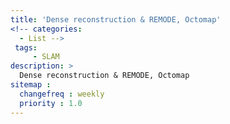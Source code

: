 ```yaml
---
title: 'Dense reconstruction & REMODE, Octomap'
<!-- categories:
  - List -->
 tags:
     - SLAM
description: >
  Dense reconstruction & REMODE, Octomap
sitemap :
  changefreq : weekly
  priority : 1.0
---
```


##
